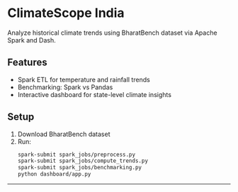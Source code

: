 # ClimateScope India

Analyze historical climate trends using BharatBench dataset via Apache Spark and Dash.

## Features

- Spark ETL for temperature and rainfall trends
- Benchmarking: Spark vs Pandas
- Interactive dashboard for state-level climate insights

## Setup

1. Download BharatBench dataset
2. Run:
   ```bash
   spark-submit spark_jobs/preprocess.py
   spark-submit spark_jobs/compute_trends.py
   spark-submit spark_jobs/benchmarking.py
   python dashboard/app.py

---


